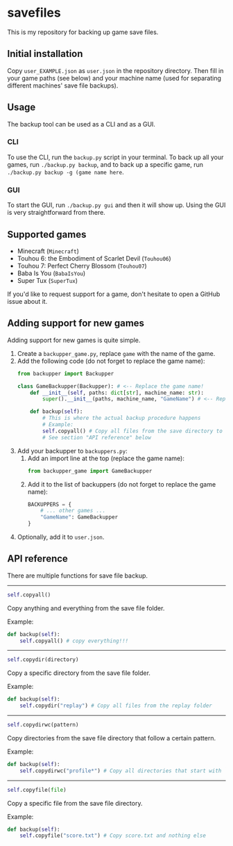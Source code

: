 # savefiles

This is my repository for backing up game save files.

## Initial installation

Copy `user_EXAMPLE.json` as `user.json` in the repository directory. Then fill in
your game paths (see below) and your machine name (used for separating different
machines' save file backups).

## Usage

The backup tool can be used as a CLI and as a GUI.

### CLI

To use the CLI, run the `backup.py` script in your terminal. To back up all
your games, run `./backup.py backup`, and to back up a specific game, run
`./backup.py backup -g (game name here`.

### GUI

To start the GUI, run `./backup.py gui` and then it will show up. Using the
GUI is very straightforward from there.

## Supported games

- Minecraft (`Minecraft`)
- Touhou 6: the Embodiment of Scarlet Devil (`Touhou06`)
- Touhou 7: Perfect Cherry Blossom (`Touhou07`)
- Baba Is You (`BabaIsYou`)
- Super Tux (`SuperTux`)

If you'd like to request support for a game, don't hesitate to open a GitHub
issue about it.

## Adding support for new games

Adding support for new games is quite simple.

1. Create a `backupper_game.py`, replace `game` with the name of the game.
1. Add the following code (do not forget to replace the game name):
   ```python
   from backupper import Backupper

   class GameBackupper(Backupper): # <-- Replace the game name!
       def __init__(self, paths: dict[str], machine_name: str):
           super().__init__(paths, machine_name, "GameName") # <-- Replace the game name!

       def backup(self):
           # This is where the actual backup procedure happens
           # Example:
           self.copyall() # Copy all files from the save directory to the repo
           # See section "API reference" below
   ```
1. Add your backupper to `backuppers.py`:
   1. Add an import line at the top (replace the game name):
      ```python
      from backupper_game import GameBackupper
      ```
   1. Add it to the list of backuppers (do not forget to replace the game name):
      ```python
      BACKUPPERS = {
          # ... other games ...
          "GameName": GameBackupper
      }
      ```
1. Optionally, add it to `user.json`.

## API reference

There are multiple functions for save file backup.

______________________________________________________________________

```python
self.copyall()
```

Copy anything and everything from the save file folder.

Example:

```python
def backup(self):
    self.copyall() # copy everything!!!
```

______________________________________________________________________

```python
self.copydir(directory)
```

Copy a specific directory from the save file folder.

Example:

```python
def backup(self):
    self.copydir("replay") # Copy all files from the replay folder
```

______________________________________________________________________

```python
self.copydirwc(pattern)
```

Copy directories from the save file directory that follow a certain pattern.

Example:

```python
def backup(self):
    self.copydirwc("profile*") # Copy all directories that start with `profile`
```

______________________________________________________________________

```python
self.copyfile(file)
```

Copy a specific file from the save file directory.

Example:

```python
def backup(self):
    self.copyfile("score.txt") # Copy score.txt and nothing else
```
